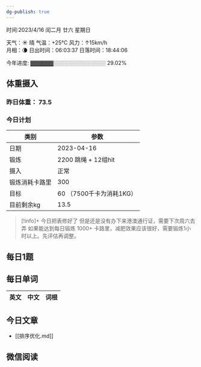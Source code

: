 ```yaml
---
dg-publish: true
---
```



时间:2023/4/16 闰二月 廿六 星期日

天气：☀️   晴 气温：+25°C 风力：↑15km/h  
月相：🌘 日出时间：06:03:37 日落时间：18:44:06

今年进度: ▓▓▓▓▓▓░░░░░░░░░░░░░░ 29.02%

## 体重摄入

### 昨日体重： 73.5
### 今日计划
| 类别           | 参数                    |
| -------------- | ----------------------- |
| 日期           | 2023-04-16               |
| 锻炼           |   2200 跳绳 + 12组hit            |
| 摄入           |  正常 |
| 锻炼消耗卡路里 | 300|
| 目标           | 60      （7500千卡为消耗1KG）                |
| 目前剩余kg               | 13.5                         |


> [!info]+ 今日把表修好了
> 但是还是没有办下来港澳通行证，需要下次周六去弄
> 如果能达到每日锻炼 1000+ 卡路里，减肥效果应该很好，需要锻炼1小时以上。先评估再调整。 


## 每日1题



## 每日单词

| 英文       | 中文       |词根|
| ---------- | ---------- | ---|


## 今日文章

- [[排序优化.md]]

## 微信阅读

<!-- start of weread -->

<!-- end of weread -->
